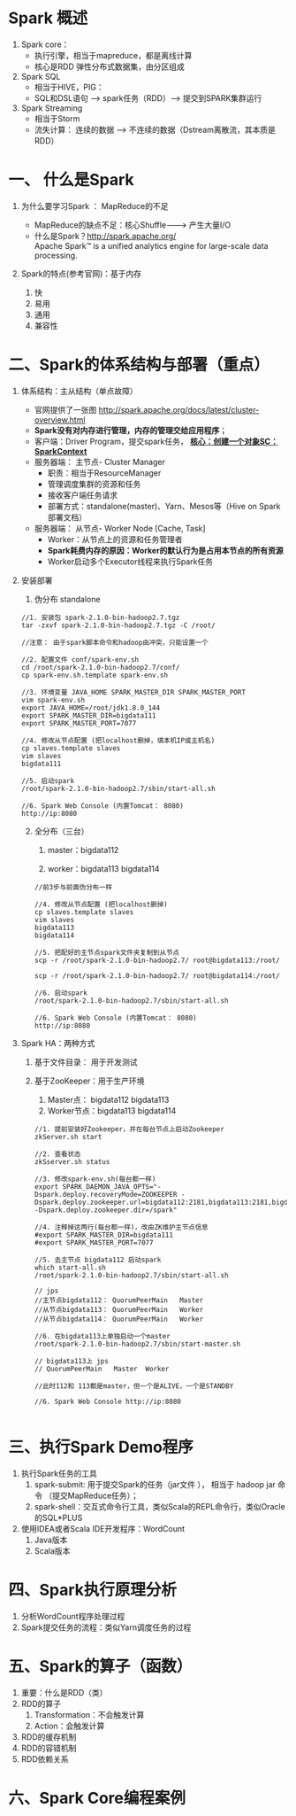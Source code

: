 # Spark 概述
1.  Spark core：
    - 执行引擎，相当于mapreduce，都是离线计算
    - 核心是RDD 弹性分布式数据集，由分区组成
2.  Spark SQL
    - 相当于HIVE，PIG： 
    - SQL和DSL语句 --> spark任务（RDD）--> 提交到SPARK集群运行
3. Spark Streaming
    - 相当于Storm
    - 流失计算： 连续的数据 --> 不连续的数据（Dstream离散流，其本质是RDD）

# 一、 什么是Spark
1.  为什么要学习Spark ： MapReduce的不足
    - MapReduce的缺点不足：核心Shuffle---> 产生大量I/O
    - 什么是Spark？http://spark.apache.org/     
    Apache Spark™ is a unified analytics engine for large-scale data processing. 

2. Spark的特点(参考官网)：基于内存
    1. 快
    2. 易用
    3. 通用
    4. 兼容性


# 二、Spark的体系结构与部署（重点）
1. 体系结构：主从结构（单点故障）
    - 官网提供了一张图  http://spark.apache.org/docs/latest/cluster-overview.html
    - **Spark没有对内存进行管理，内存的管理交给应用程序**；
    - 客户端：Driver Program，提交spark任务， **<u>核心：创建一个对象SC：SparkContext</u>**
    - 服务器端： 主节点- Cluster Manager
      - 职责：相当于ResourceManager
      - 管理调度集群的资源和任务
      - 接收客户端任务请求
      - 部署方式：standalone(master)、Yarn、Mesos等（Hive on Spark部署文档）
    - 服务器端： 从节点- Worker Node  [Cache,  Task]
      - Worker：从节点上的资源和任务管理者
      - **Spark耗费内存的原因：Worker的默认行为是占用本节点的所有资源**
      - Worker启动多个Executor线程来执行Spark任务
2. 安装部署

    1. 伪分布 standalone

    ```shell
    //1. 安装包 spark-2.1.0-bin-hadoop2.7.tgz
    tar -zxvf spark-2.1.0-bin-hadoop2.7.tgz -C /root/
    
    //注意： 由于spark脚本命令和hadoop由冲突，只能设置一个
    
    //2. 配置文件 conf/spark-env.sh
    cd /root/spark-2.1.0-bin-hadoop2.7/conf/
    cp spark-env.sh.template spark-env.sh
    
    //3. 环境变量 JAVA_HOME SPARK_MASTER_DIR SPARK_MASTER_PORT
    vim spark-env.sh
    export JAVA_HOME=/root/jdk1.8.0_144
    export SPARK_MASTER_DIR=bigdata111
    export SPARK_MASTER_PORT=7077
    
    //4. 修改从节点配置 (把localhost删掉，填本机IP或主机名)
    cp slaves.template slaves
    vim slaves
    bigdata111
    
    //5. 启动spark
    /root/spark-2.1.0-bin-hadoop2.7/sbin/start-all.sh
    
    //6. Spark Web Console (内置Tomcat： 8080)
    http://ip:8080
    ```
    2. 全分布（三台）

       1. master：bigdata112 

       2. worker：bigdata113 bigdata114

        ```shell
       //前3步与前面伪分布一样
       
       //4. 修改从节点配置 (把localhost删掉)
       cp slaves.template slaves
       vim slaves
       bigdata113
       bigdata114
       
       //5. 把配好的主节点spark文件夹复制到从节点
       scp -r /root/spark-2.1.0-bin-hadoop2.7/ root@bigdata113:/root/
       
       scp -r /root/spark-2.1.0-bin-hadoop2.7/ root@bigdata114:/root/
       
       //6. 启动spark
       /root/spark-2.1.0-bin-hadoop2.7/sbin/start-all.sh
       
       //6. Spark Web Console (内置Tomcat： 8080)
       http://ip:8080
        ```

3. Spark HA：两种方式
    1. 基于文件目录： 用于开发测试

    2. 基于ZooKeeper：用于生产环境

       1. Master点： bigdata112  bigdata113
       2. Worker节点：bigdata113 bigdata114

       ```
       //1. 提前安装好Zookeeper，并在每台节点上启动Zookeeper
       zkServer.sh start
       
       //2. 查看状态
       zkSserver.sh status
       
       //3. 修改spark-env.sh(每台都一样)
       export SPARK_DAEMON_JAVA_OPTS="-Dspark.deploy.recoveryMode=ZOOKEEPER -Dspark.deploy.zookeeper.url=bigdata112:2181,bigdata113:2181,bigdata114:2181 -Dspark.deploy.zookeeper.dir=/spark"
       
       //4. 注释掉这两行(每台都一样)，改由ZK维护主节点信息
       #export SPARK_MASTER_DIR=bigdata111
       #export SPARK_MASTER_PORT=7077
       
       //5. 去主节点 bigdata112 启动spark
       which start-all.sh
       /root/spark-2.1.0-bin-hadoop2.7/sbin/start-all.sh
       
       // jps
       //主节点bigdata112： QuorumPeerMain   Master
       //从节点bigdata113： QuorumPeerMain   Worker
       //从节点bigdata114： QuorumPeerMain   Worker
       
       //6. 在bigdata113上单独启动一个master
       /root/spark-2.1.0-bin-hadoop2.7/sbin/start-master.sh
       
       // bigdata113上 jps
       // QuorumPeerMain   Master  Worker
       
       //此时112和 113都是master，但一个是ALIVE，一个是STANDBY
       
       //6. Spark Web Console http://ip:8080
       
       
       ```

       

# 三、执行Spark Demo程序
1. 执行Spark任务的工具
    1. spark-submit:  用于提交Spark的任务（jar文件 ）， 相当于 hadoop jar 命令 （提交MapReduce任务）；​
    2. spark-shell：交互式命令行工具，类似Scala的REPL命令行，类似Oracle的SQL*PLUS
2. 使用IDEA或者Scala IDE开发程序：WordCount
    1. Java版本
    2. Scala版本

# 四、Spark执行原理分析
1. 分析WordCount程序处理过程
2. Spark提交任务的流程：类似Yarn调度任务的过程

# 五、Spark的算子（函数）
1. 重要：什么是RDD（类）
2. RDD的算子
    1. Transformation：不会触发计算
    2. Action：会触发计算
3. RDD的缓存机制
4. RDD的容错机制
5. RDD依赖关系

# 六、Spark Core编程案例
